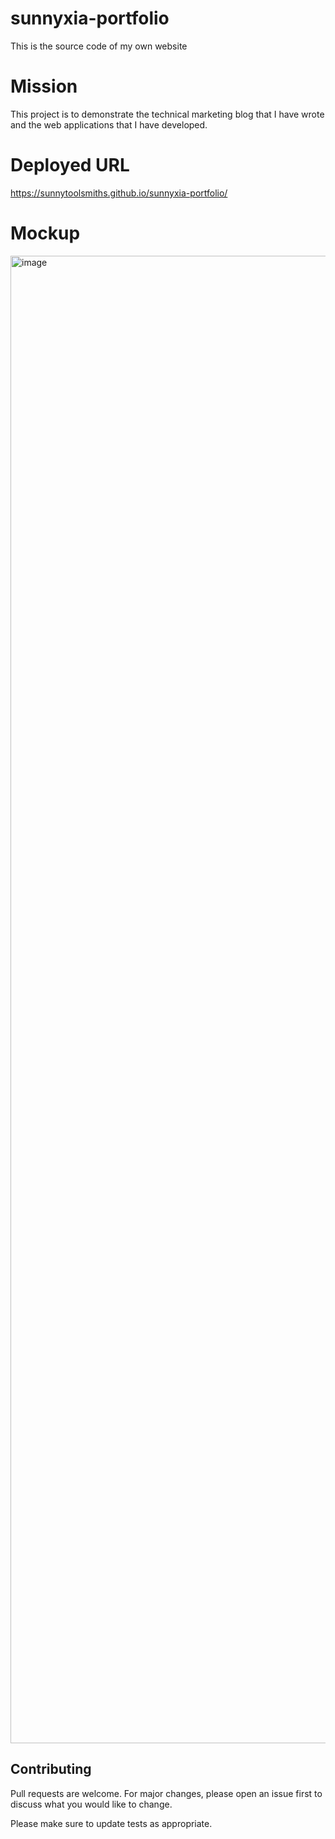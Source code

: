 # sunnyxia-portfolio
This is the source code of my own website

# Mission
This project is to demonstrate the technical marketing blog that I have wrote and the web applications that I have developed. 

# Deployed URL

https://sunnytoolsmiths.github.io/sunnyxia-portfolio/

# Mockup

<img width="2380" alt="image" src="https://user-images.githubusercontent.com/69615118/153728153-068bfe1f-6aac-4914-8421-556ac11a22f0.png">


## Contributing
Pull requests are welcome. For major changes, please open an issue first to discuss what you would like to change.

Please make sure to update tests as appropriate.
